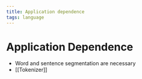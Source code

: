 ```yaml
---
title: Application dependence
tags: language
---
```


# Application Dependence
- Word and sentence segmentation are necessary
- [[Tokenizer]]
























































